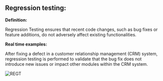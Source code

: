 ﻿## Regression testing: ##

**Definition:**

Regression Testing ensures that recent code changes, such as bug fixes or feature additions, do not adversely affect existing functionalities.

**Real time examples:**

After fixing a defect in a customer relationship management (CRM) system, regression testing is performed to validate that the bug fix does not introduce new issues or impact other modules within the CRM system.

![REGT](https://github.com/manoja13702/Manual-Testing-./assets/142867318/1aa60d24-adfb-4d44-91f9-493f84dd1a6e)

